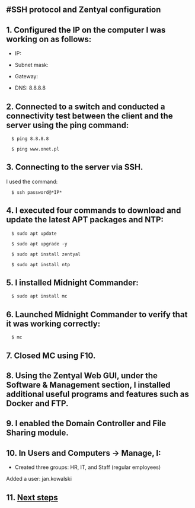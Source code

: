 #SSH protocol and Zentyal configuration
---

## 1. Configured the IP on the computer I was working on as follows:
  
*  IP: 
  
 * Subnet mask: 
  
 * Gateway: 
  
*  DNS: 8.8.8.8


## 2. Connected to a switch and conducted a connectivity test between the client and the server using the ping command:
```
  $ ping 8.8.8.8
```
```
  $ ping www.onet.pl
```

## 3. Connecting to the server via SSH.
I used the command:
```
  $ ssh password@*IP*
```

## 4. I executed four commands to download and update the latest APT packages and NTP:
```
  $ sudo apt update
  ```
```
  $ sudo apt upgrade -y
  ```
```
  $ sudo apt install zentyal
  ```
```
  $ sudo apt install ntp
```

## 5. I installed Midnight Commander:
```
  $ sudo apt install mc
  ```

## 6. Launched Midnight Commander to verify that it was working correctly:
```
  $ mc

```
## 7. Closed MC using F10.


## 8. Using the Zentyal Web GUI, under the Software & Management section, I installed additional useful programs and features such as Docker and FTP.


## 9. I enabled the Domain Controller and File Sharing module.


## 10. In Users and Computers → Manage, I:

*  Created three groups: HR, IT, and Staff (regular employees)
  
  Added a user: jan.kowalski


## 11. [Next steps](https://github.com/Jezuit/crypto_event_monitor)
